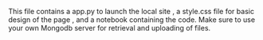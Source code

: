This file contains a app.py to launch the local site , a style.css file for basic design of the page , and a notebook containing the code.
Make sure to use your own Mongodb server for retrieval and uploading of files.
